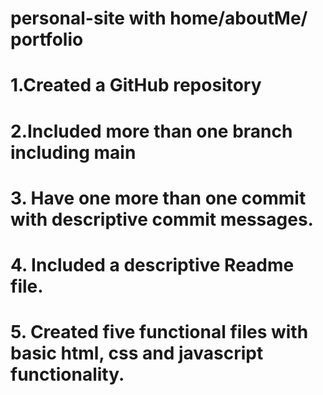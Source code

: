 # personal-site with home/aboutMe/ portfolio
# 1.Created a GitHub repository
# 2.Included more than one branch including main
# 3. Have one more than one commit with descriptive commit messages.
# 4. Included a descriptive Readme file.
# 5. Created five functional files with basic html, css and javascript functionality.
